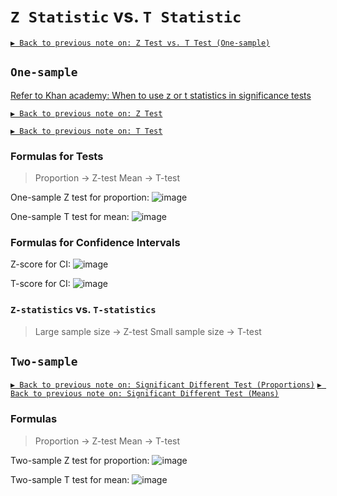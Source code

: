 # `Z Statistic` vs. `T Statistic`

[`▶ Back to previous note on: Z Test vs. T Test (One-sample)`](https://github.com/solomonxie/solomonxie.github.io/issues/50#issuecomment-420542201)

## `One-sample`

[Refer to Khan academy: When to use z or t statistics in significance tests](https://www.khanacademy.org/math/statistics-probability/significance-tests-one-sample/modal/v/when-to-use-z-or-t-statistics-in-significance-tests)

[`▶ Back to previous note on: Z Test`](https://github.com/solomonxie/solomonxie.github.io/issues/50#issuecomment-420189772)

[`▶ Back to previous note on: T Test`](https://github.com/solomonxie/solomonxie.github.io/issues/50#issuecomment-420521963)

### Formulas for Tests

> Proportion -> Z-test
   Mean -> T-test

One-sample Z test for proportion:
![image](https://user-images.githubusercontent.com/14041622/45408926-514fb180-b6a0-11e8-8174-1a360944483c.png)

One-sample T test for mean:
![image](https://user-images.githubusercontent.com/14041622/45405555-eef1b380-b695-11e8-8bbb-0369788dfa02.png)


### Formulas for Confidence Intervals

Z-score for CI:
![image](https://user-images.githubusercontent.com/14041622/45540215-6eba8200-b83e-11e8-904d-303e7c258022.png)

T-score for CI:
![image](https://user-images.githubusercontent.com/14041622/45540224-74b06300-b83e-11e8-9a34-04503792edd3.png)



### `Z-statistics` vs. `T-statistics`

> Large sample size -> Z-test
   Small sample size -> T-test



## `Two-sample`

[`▶ Back to previous note on: Significant Different Test (Proportions)`](https://github.com/solomonxie/solomonxie.github.io/issues/50#issuecomment-420589391)
[`▶ Back to previous note on: Significant Different Test (Means)`](https://github.com/solomonxie/solomonxie.github.io/issues/50#issuecomment-421259362)


### Formulas

> Proportion -> Z-test
   Mean -> T-test

Two-sample Z test for proportion:
![image](https://user-images.githubusercontent.com/14041622/45471171-ddc2a880-b762-11e8-8fdd-59dbd9a5e162.png)

Two-sample T test for mean:
![image](https://user-images.githubusercontent.com/14041622/45538406-90fdd100-b839-11e8-8897-74c4b9806f2d.png)
